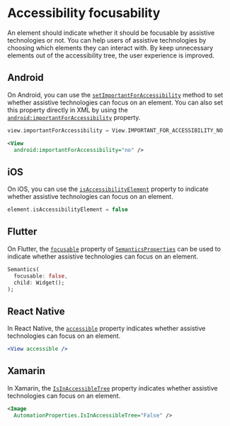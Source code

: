 # Accessibility focusability

An element should indicate whether it should be focusable by assistive technologies or not. You can help users of assistive technologies by choosing which elements they can interact with. By keep unnecessary elements out of the accessibility tree, the user experience is improved.

## Android

On Android, you can use the [`setImportantForAccessibility`](https://developer.android.com/reference/android/view/View#setImportantForAccessibility(int)) method to set whether assistive technologies can focus on an element. You can also set this property directly in XML by using the [`android:importantForAccessibility`](https://developer.android.com/reference/android/view/View#attr_android:importantForAccessibility) property.

```kotlin
view.importantForAccessibility = View.IMPORTANT_FOR_ACCESSIBILITY_NO
```

```xml
<View
  android:importantForAccessibility="no" />
```

## iOS

On iOS, you can use the [`isAccessibilityElement`](https://developer.apple.com/documentation/objectivec/nsobject/1615141-isaccessibilityelement) property to indicate whether assistive technologies can focus on an element.

```swift
element.isAccessibilityElement = false
```

## Flutter

On Flutter, the [`focusable`](https://api.flutter.dev/flutter/semantics/SemanticsProperties/focusable.html) property of [`SemanticsProperties`](https://api.flutter.dev/flutter/semantics/SemanticsProperties-class.html) can be used to indicate whether assistive technologies can focus on an element.

```dart
Semantics(
  focusable: false,
  child: Widget();
);
```

## React Native

In React Native, the [`accessible`](https://reactnative.dev/docs/accessibility#accessible) property indicates whether assistive technologies can focus on an element.

```jsx
<View accessible />
```

## Xamarin

In Xamarin, the [`IsInAccessibleTree`](https://docs.microsoft.com/en-us/xamarin/xamarin-forms/app-fundamentals/accessibility/automation-properties#automationpropertiesisinaccessibletree) property indicates whether assistive technologies can focus on an element.

```xml
<Image 
  AutomationProperties.IsInAccessibleTree="False" />
```
